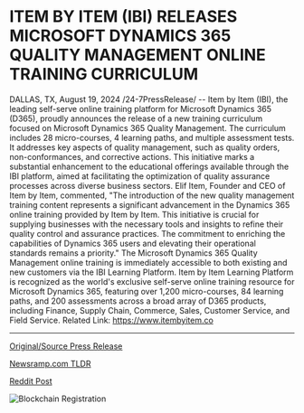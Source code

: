 # ITEM BY ITEM (IBI) RELEASES MICROSOFT DYNAMICS 365 QUALITY MANAGEMENT ONLINE TRAINING CURRICULUM

DALLAS, TX, August 19, 2024 /24-7PressRelease/ -- Item by Item (IBI), the leading self-serve online training platform for Microsoft Dynamics 365 (D365), proudly announces the release of a new training curriculum focused on Microsoft Dynamics 365 Quality Management.  The curriculum includes 28 micro-courses, 4 learning paths, and multiple assessment tests. It addresses key aspects of quality management, such as quality orders, non-conformances, and corrective actions. This initiative marks a substantial enhancement to the educational offerings available through the IBI platform, aimed at facilitating the optimization of quality assurance processes across diverse business sectors.  Elif Item, Founder and CEO of Item by Item, commented, "The introduction of the new quality management training content represents a significant advancement in the Dynamics 365 online training provided by Item by Item. This initiative is crucial for supplying businesses with the necessary tools and insights to refine their quality control and assurance practices. The commitment to enriching the capabilities of Dynamics 365 users and elevating their operational standards remains a priority."  The Microsoft Dynamics 365 Quality Management online training is immediately accessible to both existing and new customers via the IBI Learning Platform.  Item by Item Learning Platform is recognized as the world's exclusive self-serve online training resource for Microsoft Dynamics 365, featuring over 1,200 micro-courses, 84 learning paths, and 200 assessments across a broad array of D365 products, including Finance, Supply Chain, Commerce, Sales, Customer Service, and Field Service.  Related Link: https://www.itembyitem.co 

---

[Original/Source Press Release](https://www.24-7pressrelease.com/press-release/513536/item-by-item-ibi-releases-microsoft-dynamics-365-quality-management-online-training-curriculum)
                    

[Newsramp.com TLDR](None) 



[Reddit Post](https://www.reddit.com/r/newsramp/comments/1evvmji/ibi_launches_new_microsoft_dynamics_365_quality/) 



![Blockchain Registration](https://cdn.newsramp.app/24-7PressRelease/qrcode/248/19/waitk7lo.webp)